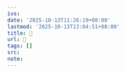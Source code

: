 ```yaml
---
ivs:
date: '2025-10-13T11:26:19+08:00'
lastmod: '2025-10-13T13:04:51+08:00'
title: 󰏛
url: 󰏛
tags: []
src:
note:
---
```

